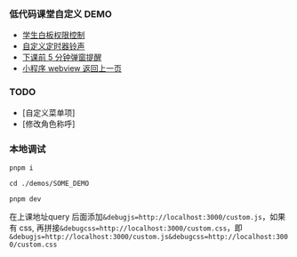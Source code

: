 ### 低代码课堂自定义 DEMO


- [学生白板权限控制](./demos/whiteBoardAuth)
- [自定义定时器铃声](./demos/whiteBoardAuth)
- [下课前 5 分钟弹窗提醒](./demos/endTimeModal)
- [小程序 webview 返回上一页](./demos/mp-navback)

### TODO
- [自定义菜单项]
- [修改角色称呼]

### 本地调试

```
pnpm i

cd ./demos/SOME_DEMO

pnpm dev

```
在上课地址query 后面添加`&debugjs=http://localhost:3000/custom.js`，如果有 css, 再拼接`&debugcss=http://localhost:3000/custom.css`，即
`&debugjs=http://localhost:3000/custom.js&debugcss=http://localhost:3000/custom.css`